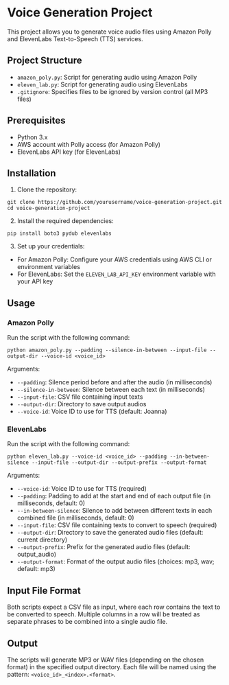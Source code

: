 # Voice Generation Project

This project allows you to generate voice audio files using Amazon Polly and ElevenLabs Text-to-Speech (TTS) services.

## Project Structure

- `amazon_poly.py`: Script for generating audio using Amazon Polly
- `eleven_lab.py`: Script for generating audio using ElevenLabs
- `.gitignore`: Specifies files to be ignored by version control (all MP3 files)

## Prerequisites

- Python 3.x
- AWS account with Polly access (for Amazon Polly)
- ElevenLabs API key (for ElevenLabs)

## Installation

1. Clone the repository:

`git clone https://github.com/yourusername/voice-generation-project.git cd voice-generation-project`

2. Install the required dependencies:

`pip install boto3 pydub elevenlabs`


3. Set up your credentials:
- For Amazon Polly: Configure your AWS credentials using AWS CLI or environment variables
- For ElevenLabs: Set the `ELEVEN_LAB_API_KEY` environment variable with your API key

## Usage

### Amazon Polly

Run the script with the following command:

`python amazon_poly.py --padding --silence-in-between --input-file --output-dir --voice-id <voice_id>`

Arguments:
- `--padding`: Silence period before and after the audio (in milliseconds)
- `--silence-in-between`: Silence between each text (in milliseconds)
- `--input-file`: CSV file containing input texts
- `--output-dir`: Directory to save output audios
- `--voice-id`: Voice ID to use for TTS (default: Joanna)

### ElevenLabs

Run the script with the following command:

`python eleven_lab.py --voice-id <voice_id> --padding --in-between-silence --input-file --output-dir --output-prefix --output-format`

Arguments:
- `--voice-id`: Voice ID to use for TTS (required)
- `--padding`: Padding to add at the start and end of each output file (in milliseconds, default: 0)
- `--in-between-silence`: Silence to add between different texts in each combined file (in milliseconds, default: 0)
- `--input-file`: CSV file containing texts to convert to speech (required)
- `--output-dir`: Directory to save the generated audio files (default: current directory)
- `--output-prefix`: Prefix for the generated audio files (default: output_audio)
- `--output-format`: Format of the output audio files (choices: mp3, wav; default: mp3)

## Input File Format

Both scripts expect a CSV file as input, where each row contains the text to be converted to speech. Multiple columns in a row will be treated as separate phrases to be combined into a single audio file.

## Output

The scripts will generate MP3 or WAV files (depending on the chosen format) in the specified output directory. Each file will be named using the pattern: `<voice_id>_<index>.<format>`.
